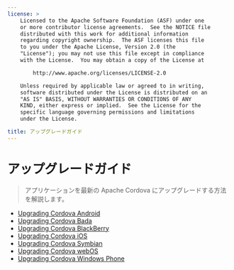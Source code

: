 ```yaml
---
license: >
    Licensed to the Apache Software Foundation (ASF) under one
    or more contributor license agreements.  See the NOTICE file
    distributed with this work for additional information
    regarding copyright ownership.  The ASF licenses this file
    to you under the Apache License, Version 2.0 (the
    "License"); you may not use this file except in compliance
    with the License.  You may obtain a copy of the License at

        http://www.apache.org/licenses/LICENSE-2.0

    Unless required by applicable law or agreed to in writing,
    software distributed under the License is distributed on an
    "AS IS" BASIS, WITHOUT WARRANTIES OR CONDITIONS OF ANY
    KIND, either express or implied.  See the License for the
    specific language governing permissions and limitations
    under the License.

title: アップグレードガイド
---
```


アップグレードガイド
================

> アプリケーションを最新の Apache Cordova にアップグレードする方法を解説します。

- [Upgrading Cordova Android](android/index.html)
- [Upgrading Cordova Bada](bada/index.html)
- [Upgrading Cordova BlackBerry](blackberry/index.html)
- [Upgrading Cordova iOS](ios/index.html)
- [Upgrading Cordova Symbian](symbian/index.html)
- [Upgrading Cordova webOS](webos/index.html)
- [Upgrading Cordova Windows Phone](windows-phone/index.html)
